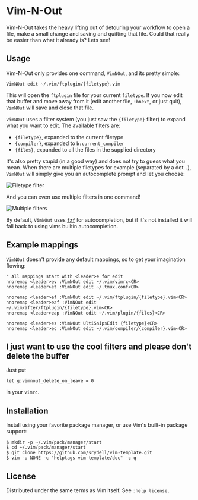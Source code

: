 # Vim-N-Out #

Vim-N-Out takes the heavy lifting out of detouring your workflow to open a file, make a small change and saving and quitting that file. Could that really be easier than what it already is? Lets see!

## Usage ##

Vim-N-Out only provides one command, `VimNOut`, and its pretty simple:

```vim
VimNOut edit ~/.vim/ftplugin/{filetype}.vim
```

This will open the `ftplugin` file for your current `filetype`. If you now edit that buffer and move away from it (edit another file, `:bnext`, or just quit), `VimNOut` will save and close that file.

`VimNOut` uses a filter system (you just saw the `{filetype}` filter) to expand what you want to edit. The available filters are:

* `{filetype}`, expanded to the current filetype
* `{compiler}`, expanded to `b:current_compiler`
* `{files}`, expanded to all the files in the supplied directory

It's also pretty stupid (in a good way) and does not try to guess what you mean. When there are multiple filetypes for example (separated by a dot `.`), `VimNOut` will simply give you an autocomplete prompt and let you choose:

![Filetype filter](https://imgur.com/GzozKt0.png "Filetype filter")

And you can even use multiple filters in one command!

![Multiple filters](https://imgur.com/1ZWNmIm.png "Multiple filters")

By default, `VimNOut` uses [`fzf`](https://github.com/junegunn/fzf#as-vim-plugin) for autocompletion, but if it's not installed it will fall back to using vims builtin autocompletion.

## Example mappings ##

`VimNOut` doesn't provide any default mappings, so to get your imagination flowing:

```vim
" All mappings start with <leader>e for edit
nnoremap <leader>ev :VimNOut edit ~/.vim/vimrc<CR>
nnoremap <leader>et :VimNOut edit ~/.tmux.conf<CR>

nnoremap <leader>ef :VimNOut edit ~/.vim/ftplugin/{filetype}.vim<CR>
nnoremap <leader>eaf :VimNOut edit ~/.vim/after/ftplugin/{filetype}.vim<CR>
nnoremap <leader>eap :VimNOut edit ~/.vim/plugin/{files}<CR>

nnoremap <leader>es :VimNOut UltiSnipsEdit {filetype}<CR>
nnoremap <leader>ec :VimNOut edit ~/.vim/compiler/{compiler}.vim<CR>
```

## I just want to use the cool filters and please don't delete the buffer ##

Just put

```vim
let g:vimnout_delete_on_leave = 0
```

in your `vimrc`.

## Installation ##

Install using your favorite package manager, or use Vim's built-in package support:

```shell
$ mkdir -p ~/.vim/pack/manager/start
$ cd ~/.vim/pack/manager/start
$ git clone https://github.com/srydell/vim-template.git
$ vim -u NONE -c "helptags vim-template/doc" -c q
```

## License ##

Distributed under the same terms as Vim itself. See `:help license.`
